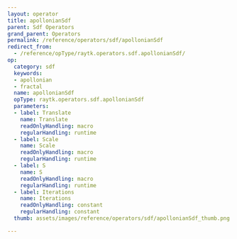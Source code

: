 ```yaml
---
layout: operator
title: apollonianSdf
parent: Sdf Operators
grand_parent: Operators
permalink: /reference/operators/sdf/apollonianSdf
redirect_from:
  - /reference/opType/raytk.operators.sdf.apollonianSdf/
op:
  category: sdf
  keywords:
  - apollonian
  - fractal
  name: apollonianSdf
  opType: raytk.operators.sdf.apollonianSdf
  parameters:
  - label: Translate
    name: Translate
    readOnlyHandling: macro
    regularHandling: runtime
  - label: Scale
    name: Scale
    readOnlyHandling: macro
    regularHandling: runtime
  - label: S
    name: S
    readOnlyHandling: macro
    regularHandling: runtime
  - label: Iterations
    name: Iterations
    readOnlyHandling: constant
    regularHandling: constant
  thumb: assets/images/reference/operators/sdf/apollonianSdf_thumb.png

---
```

